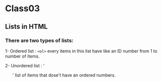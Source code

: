 # Class03

## Lists in HTML

### There are two types of lists:

1- Ordered list : `<ol>` every items in this list have like an ID number from 1 to number of items.

2- Unordered list : '<ul>' list of items that dose't have an ordered numbers.
